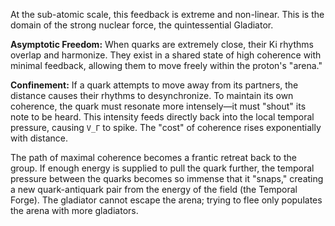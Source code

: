 At the sub-atomic scale, this feedback is extreme and non-linear. This is the domain of the strong nuclear force, the quintessential Gladiator.

**Asymptotic Freedom:** When quarks are extremely close, their Ki rhythms overlap and harmonize. They exist in a shared state of high coherence with minimal feedback, allowing them to move freely within the proton's "arena."

**Confinement:** If a quark attempts to move away from its partners, the distance causes their rhythms to desynchronize. To maintain its own coherence, the quark must resonate more intensely—it must "shout" its note to be heard. This intensity feeds directly back into the local temporal pressure, causing `V_Γ` to spike. The "cost" of coherence rises exponentially with distance.

The path of maximal coherence becomes a frantic retreat back to the group. If enough energy is supplied to pull the quark further, the temporal pressure between the quarks becomes so immense that it "snaps," creating a new quark-antiquark pair from the energy of the field (the Temporal Forge). The gladiator cannot escape the arena; trying to flee only populates the arena with more gladiators.
